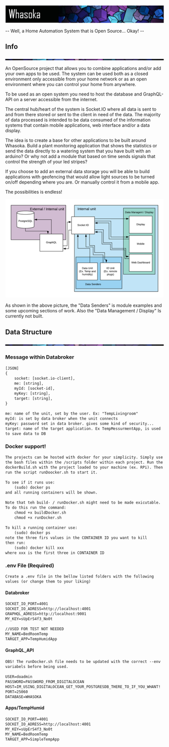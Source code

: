 ![alt text](./Readme_Assets/header.png)

-- Well, a Home Automation System that is Open Source... Okay! --

## Info

![alt text](./Readme_Assets/divider.png)

An OpenSource project that allows you to combine applications and/or add your own apps to be used.
The system can be used both as a closed environment only accessible from your home network or as an open environment where you can control your home from anywhere.

To be used as an open system you need to host the database and GraphQL-API on a server accessible from the internet.

The central hub/heart of the system is Socket.IO where all data is sent to and from there stored or sent to the client in need of the data.
The majority of data processed is intended to be data consumed of the information systems that contain mobile applications, web interface and/or a data display.

The idea is to create a base for other applications to be built around Whasoka. Build a plant monitoring application that shows the statistics or send the data directly to a watering system that you have built with an arduino? Or why not add a module that based on time sends signals that control the strength of your led stripes?

If you choose to add an external data storage you will be able to build applications with geofencing that would allow light sources to be turned on/off depending where you are. Or manually control it from a mobile app.

The possibilities is endless!

![alt text](./Readme_Assets/data_diagram.png)

As shown in the above picture, the "Data Senders" is module examples and some upcoming sections of work. Also the "Data Management / Display" Is currently not built.

## Data Structure

![alt text](./Readme_Assets/divider.png)

### Message within Databroker

    [JSON]
    {
        socket: [socket.io-client],
        me: [string],
        myId: [socket-id],
        myKey: [string],
        target: [string],
    }

    me: name of the unit, set by the user. Ex: "TempLivingroom"
    myId: is set by data broker when the unit connects
    myKey: password set in data broker. gives some kind of security...
    target: name of the target application. Ex TempMessurmentApp, is used to save data to DB

### Docker support!

    The projects can be hosted with docker for your simplicity. Simply use the bash files within the /scripts folder within each project. Run the dockerBuild.sh with the project loaded to your machine (ex. RPi). Then run the script runDoocker.sh to start it.

    To see if it runs use:
        (sudo) docker ps
    and all running containers will be shown.

    Note that teh build- / runDocker.sh might need to be made exicutable. To do this run the command:
        chmod +x buildDocker.sh
        chmod +x runDocker.sh

    To kill a running container use:
        (sudo) docker ps
    note the three firs values in the CONTAINER ID you want to kill
    then run:
        (sudo) docker kill xxx
    where xxx is the first three in CONTAINER ID

### .env File (Required)

    Create a .env file in the bellow listed folders with the following values (or change them to your liking)

#### Databroker

    SOCKET_IO_PORT=4001
    SOCKET_IO_ADRESS=http://localhost:4001
    GRAPHQL_ADRESS=http://localhost:9001
    MY_KEY=sUpErS4f3_No0t

    //USED FOR TEST NOT NEEDED
    MY_NAME=BedRoomTemp
    TARGET_APP=TempHumidApp

#### GraphQL_API

    OBS! The runDocker.sh file needs to be updated with the correct --env variabels before being used.

    USER=doadmin
    PASSWORD=PASSWORD_FROM_DIGITALOCEAN
    HOST=IM_USING_DIGITALOCEAN_GET_YOUR_POSTGRESDB_THERE_TO_IF_YOU_WHANT!
    PORT=25060
    DATABASE=WHASOKA

#### Apps/TempHumid

    SOCKET_IO_PORT=4001
    SOCKET_IO_ADRESS=http://localhost:4001
    MY_KEY=sUpErS4f3_No0t
    MY_NAME=BedRoomTemp
    TARGET_APP=SimpleTempApp
